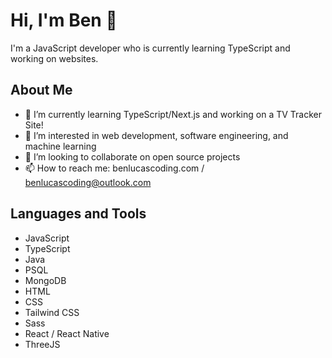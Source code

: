 # Hi, I'm Ben 👋

I'm a JavaScript developer who is currently learning TypeScript and working on websites. 

## About Me

- 🌱 I’m currently learning TypeScript/Next.js and working on a TV Tracker Site!
- 👀 I’m interested in web development, software engineering, and machine learning
- 💞️ I’m looking to collaborate on open source projects
- 📫 How to reach me: benlucascoding.com / benlucascoding@outlook.com

## Languages and Tools

- JavaScript
- TypeScript
- Java
- PSQL
- MongoDB
- HTML
- CSS
- Tailwind CSS
- Sass
- React / React Native
- ThreeJS
